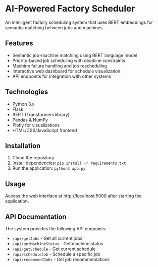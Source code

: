 # AI-Powered Factory Scheduler

An intelligent factory scheduling system that uses BERT embeddings for semantic matching between jobs and machines.

## Features

- Semantic job-machine matching using BERT language model
- Priority-based job scheduling with deadline constraints
- Machine failure handling and job rescheduling
- Interactive web dashboard for schedule visualization
- API endpoints for integration with other systems

## Technologies

- Python 3.x
- Flask
- BERT (Transformers library)
- Pandas & NumPy
- Plotly for visualizations
- HTML/CSS/JavaScript frontend

## Installation

1. Clone the repository
2. Install dependencies: `pip install -r requirements.txt`
3. Run the application: `python3 app.py`

## Usage

Access the web interface at http://localhost:5000 after starting the application.

## API Documentation

The system provides the following API endpoints:
- `/api/getJobs` - Get all current jobs
- `/api/getMachineStatus` - Get machine status
- `/api/getSchedule` - Get current schedule
- `/api/scheduleJob` - Schedule a specific job
- `/api/recommendJobs` - Get job recommendations